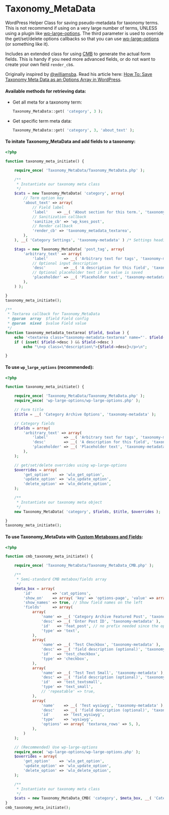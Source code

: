Taxonomy_MetaData
=================

WordPress Helper Class for saving pseudo-metadata for taxonomy terms. This is not recommend if using on a very large number of terms, UNLESS using a plugin like [wp-large-options](https://github.com/voceconnect/wp-large-options/). The third parameter is used to override the get/set/delete options callbacks so that you can use [wp-large-options](https://github.com/voceconnect/wp-large-options/) (or something like it).

Includes an extended class for using [CMB](https://github.com/WebDevStudios/Custom-Metaboxes-and-Fields-for-WordPress) to generate the actual form fields. This is handy if you need more advanced fields, or do not want to create your own field `render_cb`s.

Originally inspired by [@williamsba](http://github.com/williamsba). Read his article here: [How To: Save Taxonomy Meta Data as an Options Array in WordPress](http://strangework.com/2010/07/01/how-to-save-taxonomy-meta-data-as-an-options-array-in-wordpress/).


#### Available methods for retrieving data:

* Get all meta for a taxonomy term:
	```php
	Taxonomy_MetaData::get( 'category', 3 );
	```

* Get specific term meta data:
	```php
	Taxonomy_MetaData::get( 'category', 3, 'about_text' );
	```

#### To initate Taxonomy_MetaData and add fields to a taxonomy:
```php
<?php

function taxonomy_meta_initiate() {

	require_once( 'Taxonomy_MetaData/Taxonomy_MetaData.php' );

	/**
	 * Instantiate our taxonomy meta class
	 */
	$cats = new Taxonomy_MetaData( 'category', array(
		// Term option key
		'about_text' => array(
			// Field label
			'label'    => __( 'About section for this term.', 'taxonomy-metadata' ),
			// Sanitization callback
			'sanitize_cb' => 'wp_kses_post',
			// Render callback
			'render_cb' => 'taxonomy_metadata_textarea',
		),
	), __( 'Category Settings', 'taxonomy-metadata' ) /* Settings heading */ );

	$tags = new Taxonomy_MetaData( 'post_tag', array(
		'arbitrary_text' => array(
			'label'       => __( 'Arbitrary text for tags', 'taxonomy-metadata' ),
			// Optional input description
			'desc'        => __( 'A description for this field', 'taxonomy-metadata' ),
			// Optional placeholder text if no value is saved
			'placeholder' => __( 'Placeholder text', 'taxonomy-metadata' ),
		),
	) );

}
taxonomy_meta_initiate();

/**
 * Textarea callback for Taxonomy_MetaData
 * @param  array  $field Field config
 * @param  mixed  $value Field value
 */
function taxonomy_metadata_textarea( $field, $value ) {
	echo '<textarea class="taxonomy-metadata-textarea" name="'. $field->id .'" id="'. $field->id .'">'. esc_textarea( $value ) .'</textarea>';
	if ( isset( $field->desc ) && $field->desc )
		echo "\n<p class=\"description\">{$field->desc}</p>\n";

}
```

#### To use `wp_large_options` (recommended):
```php
<?php

function taxonomy_meta_initiate() {

	require_once( 'Taxonomy_MetaData/Taxonomy_MetaData.php' );
	require_once( 'wp-large-options/wp-large-options.php' );

	// Form title
	$title = __( 'Category Archive Options', 'taxonomy-metadata' );

	// Category fields
	$fields = array(
		'arbitrary_text' => array(
			'label'       => __( 'Arbitrary text for tags', 'taxonomy-metadata' ),
			'desc'        => __( 'A description for this field', 'taxonomy-metadata' ),
			'placeholder' => __( 'Placeholder text', 'taxonomy-metadata' ),
		),
	);

	// get/set/delete overrides using wp-large-options
	$overrides = array(
		'get_option'    => 'wlo_get_option',
		'update_option' => 'wlo_update_option',
		'delete_option' => 'wlo_delete_option',
	);

	/**
	 * Instantiate our taxonomy meta object
	 */
	new Taxonomy_MetaData( 'category', $fields, $title, $overrides );

}
taxonomy_meta_initiate();
```

#### To use Taxonomy_MetaData with [Custom Metaboxes and Fields](https://github.com/WebDevStudios/Custom-Metaboxes-and-Fields-for-WordPress):
```php
<?php

function cmb_taxonomy_meta_initiate() {

	require_once( 'Taxonomy_MetaData/Taxonomy_MetaData_CMB.php' );

	/**
	 * Semi-standard CMB metabox/fields array
	 */
	$meta_box = array(
		'id'         => 'cat_options',
		'show_on'    => array( 'key' => 'options-page', 'value' => array( 'unknown', ), ),
		'show_names' => true, // Show field names on the left
		'fields'     => array(
			array(
				'name' => __( 'Category Archive Featured Post', 'taxonomy-metadata' ),
				'desc' => __( 'Enter Post ID', 'taxonomy-metadata' ),
				'id'   => 'feat_post', // no prefix needed since the options are one option array.
				'type' => 'text',
			),
			array(
				'name' => __( 'Test Checkbox', 'taxonomy-metadata' ),
				'desc' => __( 'field description (optional)', 'taxonomy-metadata' ),
				'id'   => 'test_checkbox',
				'type' => 'checkbox',
			),
 			array(
				'name' => __( 'Test Text Small', 'taxonomy-metadata' ),
				'desc' => __( 'field description (optional)', 'taxonomy-metadata' ),
				'id'   => 'test_textsmall',
				'type' => 'text_small',
				// 'repeatable' => true,
			),
			array(
				'name'    => __( 'Test wysiwyg', 'taxonomy-metadata' ),
				'desc'    => __( 'field description (optional)', 'taxonomy-metadata' ),
				'id'      => 'test_wysiwyg',
				'type'    => 'wysiwyg',
				'options' => array( 'textarea_rows' => 5, ),
			),
		)
	);

	// (Recommended) Use wp-large-options
	require_once( 'wp-large-options/wp-large-options.php' );
	$overrides = array(
		'get_option'    => 'wlo_get_option',
		'update_option' => 'wlo_update_option',
		'delete_option' => 'wlo_delete_option',
	);

	/**
	 * Instantiate our taxonomy meta class
	 */
	$cats = new Taxonomy_MetaData_CMB( 'category', $meta_box, __( 'Category Settings', 'taxonomy-metadata' ), $overrides );
}
cmb_taxonomy_meta_initiate();
```
